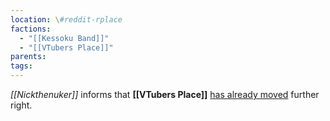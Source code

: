 ```yaml
---
location: \#reddit-rplace
factions:
  - "[[Kessoku Band]]"
  - "[[VTubers Place]]"
parents: 
tags: 
---
```

*[[Nickthenuker]]* informs that **[[VTubers Place]]** [has already moved](https://discord.com/channels/1093664259273130084/1131230952119615600/1131577177796780072) further right.
